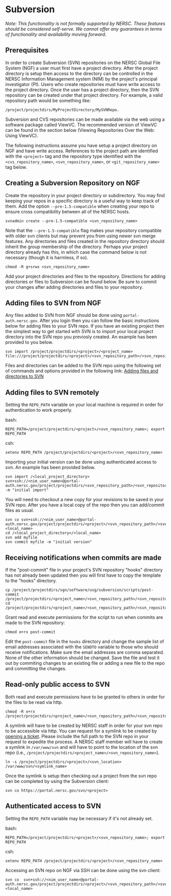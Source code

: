 # Subversion

_Note: This functionality is not formally supported by NERSC. These features
should be considered self-serve. We cannot offer any guarantees in terms of
functionality and availability moving forward._

## Prerequisites

In order to create Subversion (SVN) repositories on the NERSC Global File
System (NGF) a user must first have a project directory. After the project
directory is setup then access to the directory can be controlled in the NERSC
Information Management system (NIM) by the project's principal investigator
(PI). Users who create repositories must have write access to the project
directory. Once the user has a project directory, then the SVN repository can
be created under that project directory. For example, a valid repository path
would be something like:
```
/project/projectdirs/MyProjectDirectory/MySVNRepo.
```
Subversion and CVS repositories can be made available via the web using a
software package called ViewVC. The recommended version of ViewVC can be found
in the section below (Viewing Repositories Over the Web: Using ViewVC).

The following instructions assume you have setup a project directory on NGF and
have write access. References to the project path are identified with the
`<project>` tag and the repository type identified with the
`<cvs_repository_name>`, `<svn_repository_name>`, or `<git_repository_name>`
tag below.

## Creating a Subversion Repository on NGF

Create the repository in your project directory or subdirectory. You may find
keeping your repos in a specific directory is a useful way to keep track of
them. Add the option `--pre-1.5-compatible` when creating your repo to ensure
cross compatibility between all of the NERSC hosts.
```
svnadmin create --pre-1.5-compatible <svn_repository_name>
```
Note that the `--pre-1.5-compatible` flag makes your repository compatible with
older svn clients but may prevent you from using newer svn merge features. Any
directories and files created in the repository directory should inherit the
group membership of the directory. Perhaps your project directory already has
this, in which case the command below is not necessary (though it is harmless,
if so).
```
chmod -R g+srwx <svn_repository_name>
```
Add your project directories and files to the repository. Directions for adding
directories or files to Subversion can be found below. Be sure to commit your
changes after adding directories and files to your repository.

## Adding files to SVN from NGF

Any files added to SVN from NGF should be done using `portal-auth.nersc.gov`.
After you login then you can follow the basic instructions below for adding
files to your SVN repo. If you have an existing project then the simplest way
to get started with SVN is to import your local project directory into the SVN
repo you previosly created. An example has been provided to you below.
```
svn import /project/projectdirs/<project>/<project_name> file:///project/projectdirs/<project>/<svn_repository_path>/<svn_repository_name>
```
Files and directories can be added to the SVN repo using the following set of
commands and options provided in the following link: [Adding files and
directories to
SVN](http://svnbook.red-bean.com/nightly/en/svn.ref.svn.c.add.html)

## Adding files to SVN remotely

Setting the `REPO_PATH` variable on your local machine is required in order for
authentication to work properly.

bash:
```
REPO_PATH=/project/projectdirs/<project>/<svn_repository_name>; export REPO_PATH
```
csh:
```
setenv REPO_PATH /project/projectdirs/<project>/<svn_repository_name>
```

Importing your initial version can be done using authenticated access to svn.
An example has been provided below.
```
svn import /<local_project_directory> svn+ssh://<nim_user_name>@portal-auth.nersc.gov/project/projectdirs/<svn_repository_path>/<svn_repository_name> -m "initial import"
```
You will need to checkout a new copy for your revisions to be saved in your SVN
repo. After you have a local copy of the repo then you can add/commit files as
usual.
```
svn co svn+ssh://<nim_user_name>@portal-auth.nersc.gov/project/projectdirs/<project>/<svn_repository_path>/<svn_repository_name>  <local_name>
cd /<local_project_directory>/<local_name>
svn add myfile
svn commit myfile -m "initial version"
```

## Receiving notifications when commits are made

If the "post-commit" file in your project's SVN repository "hooks" directory
has not already been updated then you will first have to copy the template to
the "hooks" directory.
```
cp /project/projectdirs/sgn/software/usg/subversion/scripts/post-commit /project/projectdirs/<project_name>/<svn_repository_path>/<svn_repository_name>/hooks/.
cd /project/projectdirs/<project_name>/<svn_repository_path>/<svn_repository_name>/hooks
```
Grant read and execute permissions for the script to run when commits are made to the SVN repository:
```
chmod o+rx post-commit
```
Edit the `post-commit` file in the `hooks` directory and change the sample list
of email addresses associated with the `SENDTO` variable to those who should
receive notifications. Make sure the email addresses are comma separated. None
of the other information should be changed. Save the file and test it out by
commiting changes to an existing file or adding a new file to the repo and
committing the changes.

## Read-only public access to SVN

Both read and execute permissions have to be granted to others in order for the
files to be read via http.
```
chmod -R o+rx /project/projectdirs/<project_name>/<svn_repository_path>/<svn_repository_name>
```

A symlink will have to be created by NERSC staff in order for your svn
repo to be accessible via http. You can request for a symlink to be
created by [opening a ticket](https://help.nersc.gov). Please include
the full path to the SVN repo in your request to expedite the
process. A NERSC staff member will have to create a symlink in
`/var/www/svn` and will have to point to the location of the svn repo
(i.e., `/project/projectdirs/<project_name>/<svn_repository_name>`).

```
ln -s /project/projectdirs/<project>/<svn_location> /var/www/svn/<symlink_name>
```
Once the symlink is setup then checking out a project from the svn repo can be
completed by using the Subversion client:
```
svn co https://portal.nersc.gov/svn/<project>
```

## Authenticated access to SVN

Setting the `REPO_PATH` variable may be necessary if it's not already
set.

bash:
```
REPO_PATH=/project/projectdirs/<project>/<svn_repository_name>; export REPO_PATH
```
csh:
```
setenv REPO_PATH /project/projectdirs/<project>/<svn_repository_name>
```

Accessing an SVN repo on NGF via SSH can be done using the svn client:
```
svn co  svn+ssh://<nim_user_name>@portal-auth.nersc.gov/project/projectdirs/<project>/<svn_repository_path>/<svn_repository_name>  <local_name>
```
